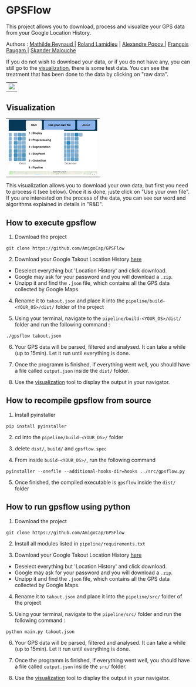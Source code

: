 # GPSFlow

This project allows you to download, process and visualize your GPS data from your Google Location History.

Authors : <a href="https://github.com/MathReynaud"> Mathilde Reynaud </a> |
				<a href="https://github.com/thalkz"> Roland Lamidieu</a> |
				<a href="https://github.com/alexandrospopov"> Alexandre Popov </a> |
				<a href="https://github.com/FrancoisPgm"> François Paugam </a> |
				<a href="https://github.com/Skan0394"> Skander Malouche </a>

If you do not wish to download your data, or if you do not have any, you can still go to the [visualization](https://amigocap.github.io/GPSFlow/), there is some test data. You can see the treatment that has been done to the data by clicking on "raw data".

<table border="0">
  <tr>
    <td>
      <img src="Images/1-GPS.png" style="width: 100px;">
    </td>
  </tr>
</table>

## Visualization

<table border="0">
  <tr>
    <td>
      <img src="Images/2-GPS.png" height= "150">
    </td>
  </tr>
</table>

This visualization allows you to download your own data, but first you need to process it (see below). Once it is done, juste click on "Use your own file". 
If you are interested on the process of the data, you can see our word and algorithms explained in details in "R&D".
		

## How to execute gpsflow

1. Download the project

```
git clone https://github.com/AmigoCap/GPSFlow
```

2. Download your Google Takout Location History [here](https://takeout.google.com/settings/takeout)

- Deselect everything but 'Location History' and click download. 
- Google may ask for your password and you will download a `.zip`. 
- Unzipp it and find the `.json` file, which contains all the GPS data collected by Google Maps.

4. Rename it to `takout.json` and place it into the `pipeline/build-<YOUR_OS>/dist/` folder of the project

5. Using your terminal, navigate to the `pipeline/build-<YOUR_OS>/dist/` folder and run the following command :

```
./gpsflow takout.json
```

6. Your GPS data will be parsed, filtered and analysed. It can take a while (up to 15min). Let it run until everything is done.

7. Once the programm is finished, if everything went well, you should have a file called `output.json` inside the `dist/` folder.

8. Use the [visualization](https://amigocap.github.io/GPSFlow/) tool to display the output in your navigator.

## How to recompile gpsflow from source

1. Install pyinstaller

```
pip install pyinstaller
```

2. cd into the `pipeline/build-<YOUR_OS>/` folder

3. delete `dist/`,  `build/` and `gpsflow.spec`

4. From inside `build-<YOUR_OS>/`, run the following command

```
pyinstaller --onefile --additional-hooks-dir=hooks ../src/gpsflow.py
```

5. Once finished, the compiled executable is `gpsflow` inside the `dist/` folder

## How to run gpsflow using python

1. Download the project

```
git clone https://github.com/AmigoCap/GPSFlow
```

2. Install all modules listed in `pipeline/requirements.txt`

3. Download your Google Takout Location History [here](https://takeout.google.com/settings/takeout)

- Deselect everything but 'Location History' and click download. 
- Google may ask for your password and you will download a `.zip`. 
- Unzipp it and find the `.json` file, which contains all the GPS data collected by Google Maps.

4. Rename it to `takout.json` and place it into the `pipeline/src/` folder of the project

5. Using your terminal, navigate to the `pipeline/src/` folder and run the following command :

```
python main.py takout.json
```

6. Your GPS data will be parsed, filtered and analysed. It can take a while (up to 15min). Let it run until everything is done.

7. Once the programm is finished, if everything went well, you should have a file called `output.json` inside the `src/` folder.

8. Use the [visualization](https://amigocap.github.io/GPSFlow/) tool to display the output in your navigator.
